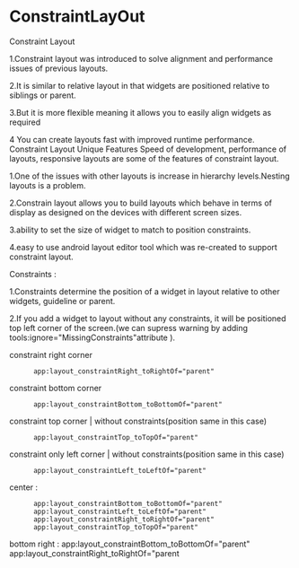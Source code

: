 # ConstraintLayOut
Constraint Layout


1.Constraint layout was introduced to solve alignment and performance issues of previous layouts.

2.It is similar to relative layout in that widgets are positioned relative to siblings or parent.

3.But it is more flexible meaning it allows you to easily align widgets as required 

4  You can create layouts fast with improved runtime performance.
Constraint Layout Unique Features
Speed of development, performance of layouts, responsive layouts are some of the features of constraint layout.

1.One of the issues with other layouts is increase in hierarchy levels.Nesting layouts is a problem.

2.Constrain layout allows you to build layouts which behave in terms of display as designed on the devices with different screen sizes.

3.ability to set the size of widget to match to position constraints.

4.easy to use android layout editor tool which was re-created to support constraint layout.

Constraints :


1.Constraints determine the position of a widget in layout relative to other widgets, guideline or parent.

2.If you add a widget to layout without any constraints, it will be positioned top left corner of the screen.(we can supress warning by adding  tools:ignore="MissingConstraints"attribute ).

constraint right corner
          
          
          app:layout_constraintRight_toRightOf="parent"
 
 constraint bottom corner
   
   
          app:layout_constraintBottom_toBottomOf="parent"

constraint top corner | without  constraints(position same in this case)
    
    
          app:layout_constraintTop_toTopOf="parent"

constraint only  left corner | without  constraints(position same in this case) 

          app:layout_constraintLeft_toLeftOf="parent"

center :

          app:layout_constraintBottom_toBottomOf="parent"
          app:layout_constraintLeft_toLeftOf="parent"
          app:layout_constraintRight_toRightOf="parent"
          app:layout_constraintTop_toTopOf="parent"

bottom right :
         app:layout_constraintBottom_toBottomOf="parent"
         app:layout_constraintRight_toRightOf="parent
